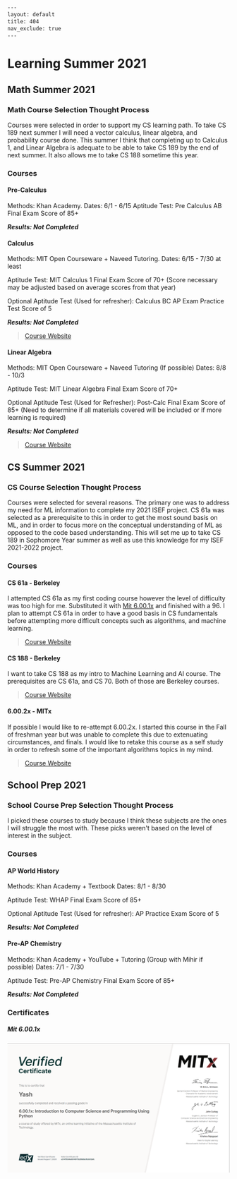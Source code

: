 ```
---
layout: default
title: 404
nav_exclude: true
---
```
# Learning Summer 2021
## Math Summer 2021
### Math Course Selection Thought Process
Courses were selected in order to support my CS learning path. To take CS 189 next summer I will need a vector calculus, linear algebra, and probability course done. This summer I think that completing up to Calculus 1, and Linear Algebra is adequate to be able to take CS 189 by the end of next summer. It also allows me to take CS 188 sometime this year.
### Courses
#### Pre-Calculus
Methods: Khan Academy. Dates: 6/1 - 6/15
Aptitude Test: Pre Calculus AB Final Exam Score of 85+

***Results: Not Completed***
    
#### Calculus
Methods: MIT Open Courseware + Naveed Tutoring. Dates: 6/15 - 7/30 at least

Aptitude Test: MIT Calculus 1 Final Exam Score of 70+ (Score necessary may be adjusted based on average scores from that year)

Optional Aptitude Test (Used for refresher): Calculus BC AP Exam Practice Test Score of 5

***Results: Not Completed***

> [Course Website](https://ocw.mit.edu/courses/mathematics/18-01sc-single-variable-calculus-fall-2010/)
#### Linear Algebra
Methods: MIT Open Courseware + Naveed Tutoring (If possible) Dates: 8/8 - 10/3

Aptitude Test: MIT Linear Algebra Final Exam Score of 70+

Optional Aptitude Test (Used for Refresher): Post-Calc Final Exam Score of 85+ (Need to determine if all materials covered will be included or if more learning is required)

***Results: Not Completed***

> [Course Website](https://ocw.mit.edu/courses/mathematics/18-06-linear-algebra-spring-2010/)
## CS Summer 2021
### CS Course Selection Thought Process
Courses were selected for several reasons. The primary one was to address my need for ML information to complete my 2021 ISEF project. CS 61a was selected as a prerequisite to this in order to get the most sound basis on ML, and in order to focus more on the conceptual understanding of ML as opposed to the code based understanding. This will set me up to take CS 189 in Sophomore Year summer as well as use this knowledge for my ISEF 2021-2022 project.

### Courses
#### CS 61a - Berkeley
I attempted CS 61a as my first coding course however the level of difficulty was too high for me. Substituted it with [Mit 6.00.1x](https://www.edx.org/course/introduction-to-computer-science-and-programming-7) and finished with a 96. I plan to attempt CS 61a in order to have a good basis in CS fundamentals before attempting more difficult concepts such as algorithms, and machine learning.
> [Course Website]([https://inst.eecs.berkeley.edu/~cs61a/fa18/](https://inst.eecs.berkeley.edu/~cs61a/fa18/))

#### CS 188 - Berkeley
I want to take CS 188 as my intro to Machine Learning and AI course. The prerequisites are CS 61a, and CS 70. Both of those are Berkeley courses.
> [Course Website](https://inst.eecs.berkeley.edu/~cs188/sp21/](https://inst.eecs.berkeley.edu/~cs188/sp21/))

#### 6.00.2x - MITx
If possible I would like to re-attempt 6.00.2x. I started this course in the Fall of freshman year but was unable to complete this due to extenuating circumstances, and finals. I would like to retake this course as a self study in order to refresh some of the important algorithms topics in my mind.
> [Course Website](https://learning.edx.org/course/course-v1:MITx+6.00.2x+3T2020/home)
## School Prep 2021
### School Course Prep Selection Thought Process
I picked these courses to study because I think these subjects are the ones I will struggle the most with. These picks weren't based on the level of interest in the subject.

### Courses
#### AP World History
Methods: Khan Academy + Textbook Dates: 8/1 - 8/30

Aptitude Test: WHAP Final Exam Score of 85+

Optional Aptitude Test (Used for refresher): AP Practice Exam Score of 5

***Results: Not Completed***

#### Pre-AP Chemistry

Methods: Khan Academy + YouTube + Tutoring (Group with Mihir if possible) Dates: 7/1 - 7/30

Aptitude Test: Pre-AP Chemistry Final Exam Score of 85+

***Results: Not Completed***
### Certificates
##### Mit 6.00.1x 

![6.00.1x_cert](images/6.00.1x_cert.png)

